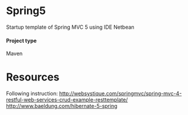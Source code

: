# Spring5
Startup template of Spring MVC 5 using IDE Netbean
#### Project type
Maven
# Resources 
Following instruction: http://websystique.com/springmvc/spring-mvc-4-restful-web-services-crud-example-resttemplate/
http://www.baeldung.com/hibernate-5-spring

